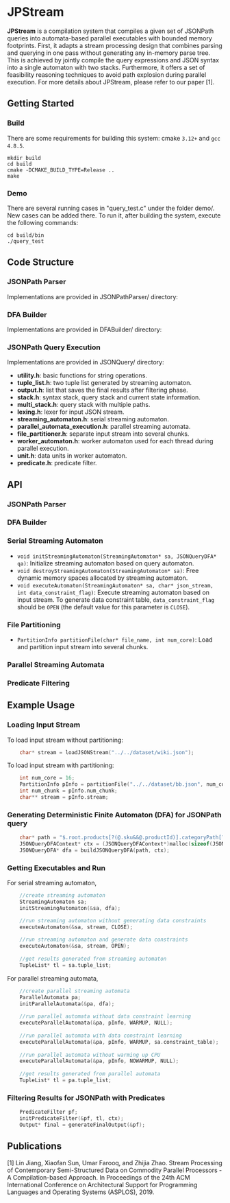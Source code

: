 # JPStream

**JPStream** is a compilation system that compiles a given set of JSONPath queries into automata-based parallel executables with bounded memory footprints. First, it adapts a stream processing design that combines parsing and querying in one pass without generating any in-memory parse tree. This is achieved by jointly compile the query expressions and JSON syntax into a single automaton with two stacks. Furthermore, it offers a set of feasibility reasoning techniques to avoid path explosion during parallel execution. For more details about JPStream, please refer to our paper [1].


## Getting Started
### Build

There are some requirements for building this system: cmake `3.12+` and `gcc 4.8.5`. 
```
mkdir build
cd build
cmake -DCMAKE_BUILD_TYPE=Release ..
make
```
### Demo

There are several running cases in "query_test.c" under the folder demo/. New cases can be added there. To run it, after building the system, execute the following commands: 
```
cd build/bin
./query_test
```
## Code Structure
### JSONPath Parser
Implementations are provided in JSONPathParser/ directory:

### DFA Builder
Implementations are provided in DFABuilder/ directory:

### JSONPath Query Execution
Implementations are provided in JSONQuery/ directory:
- **utility.h**: basic functions for string operations. 
- **tuple_list.h**: two tuple list generated by streaming automaton. 
- **output.h**: list that saves the final results after filtering phase. 
- **stack.h**: syntax stack, query stack and current state information. 
- **multi_stack.h**: query stack with multiple paths. 
- **lexing.h**: lexer for input JSON stream. 
- **streaming_automaton.h**: serial streaming automaton. 
- **parallel_automata_execution.h**: parallel streaming automata. 
- **file_partitioner.h**: separate input stream into several chunks. 
- **worker_automaton.h**: worker automaton used for each thread during parallel execution. 
- **unit.h**: data units in worker automaton. 
- **predicate.h**: predicate filter. 

## API
### JSONPath Parser

### DFA Builder

### Serial Streaming Automaton
- `void initStreamingAutomaton(StreamingAutomaton* sa, JSONQueryDFA* qa)`: Initialize streaming automaton based on query automaton. 
- `void destroyStreamingAutomaton(StreamingAutomaton* sa)`: Free dynamic memory spaces allocated by streaming automaton. 
- `void executeAutomaton(StreamingAutomaton* sa, char* json_stream, int data_constraint_flag)`: Execute streaming automaton based on input stream. To generate data constraint table, `data_constraint_flag` should be `OPEN` (the default value for this parameter is `CLOSE`). 

### File Partitioning
- `PartitionInfo partitionFile(char* file_name, int num_core)`: Load and partition input stream into several chunks.

### Parallel Streaming Automata

### Predicate Filtering

## Example Usage
### Loading Input Stream
To load input stream without partitioning:
```c
    char* stream = loadJSONStream("../../dataset/wiki.json");
```
To load input stream with partitioning:
```c
    int num_core = 16;
    PartitionInfo pInfo = partitionFile("../../dataset/bb.json", num_core);
    int num_chunk = pInfo.num_chunk;
    char** stream = pInfo.stream;
```
### Generating Deterministic Finite Automaton (DFA) for JSONPath query
```c
    char* path = "$.root.products[?(@.sku&&@.productId)].categoryPath[?(@.name)].id";
    JSONQueryDFAContext* ctx = (JSONQueryDFAContext*)malloc(sizeof(JSONQueryDFAContext));
    JSONQueryDFA* dfa = buildJSONQueryDFA(path, ctx);
```
### Getting Executables and Run
For serial streaming automaton,
```c
    //create streaming automaton
    StreamingAutomaton sa;
    initStreamingAutomaton(&sa, dfa);

    //run streaming automaton without generating data constraints
    executeAutomaton(&sa, stream, CLOSE);
    
    //run streaming automaton and generate data constraints
    executeAutomaton(&sa, stream, OPEN);
    
    //get results generated from streaming automaton
    TupleList* tl = sa.tuple_list;
```
For parallel streaming automata,
```c
    //create parallel streaming automata 
    ParallelAutomata pa;
    initParallelAutomata(&pa, dfa);
    
    //run parallel automata without data constraint learning
    executeParallelAutomata(&pa, pInfo, WARMUP, NULL);
    
    //run parallel automata with data constraint learning
    executeParallelAutomata(&pa, pInfo, WARMUP, sa.constraint_table);
    
    //run parallel automata without warming up CPU
    executeParallelAutomata(&pa, pInfo, NOWARMUP, NULL);
    
    //get results generated from parallel automata
    TupleList* tl = pa.tuple_list;
```
### Filtering Results for JSONPath with Predicates
```c
    PredicateFilter pf;
    initPredicateFilter(&pf, tl, ctx);
    Output* final = generateFinalOutput(&pf);
```

## Publications
[1] Lin Jiang, Xiaofan Sun, Umar Farooq, and Zhijia Zhao. Stream Processing of Contemporary Semi-Structured Data on Commodity Parallel Processors - A Compilation-based Approach. In Proceedings of the 24th ACM International Conference on Architectural Support for Programming Languages and Operating Systems (ASPLOS), 2019.

